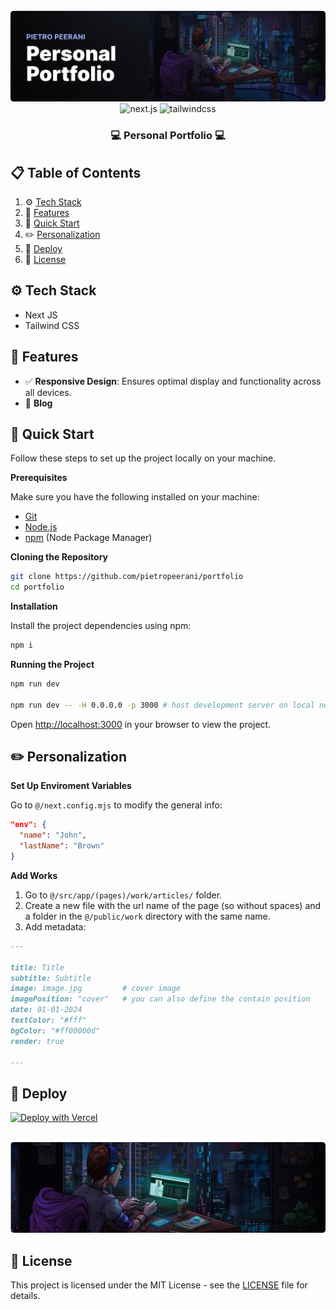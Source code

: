 <div align="center">
  <br />
    <img src="./public/github-banner.png" alt="Project Banner">
  <br />

  <div>
    <img src="https://img.shields.io/badge/Next.js-black?style=for-the-badge&logo=nextdotjs&logoColor=white" alt="next.js" />
    <img src="https://img.shields.io/badge/-Tailwind_CSS-black?style=for-the-badge&logoColor=white&logo=tailwindcss&color=06B6D4" alt="tailwindcss" />
  </div>

  <h3 align="center">💻 Personal Portfolio 💻</h3>

</div>


## 📋 <a name="table">Table of Contents</a>
1. ⚙️ [Tech Stack](#tech-stack)
2. 🔋 [Features](#features)
3. 🤸 [Quick Start](#quick-start)
4. ✏️ [Personalization](#personalization)
5. 🚀 [Deploy](#deploy)
6. 📄 [License](#license)


## <a name="tech-stack">⚙️ Tech Stack</a>
- Next JS
- Tailwind CSS


## <a name="features">🔋 Features</a>
- ✅ **Responsive Design**: Ensures optimal display and functionality across all devices.
- 🔄 **Blog**


## <a name="quick-start">🤸 Quick Start</a>

Follow these steps to set up the project locally on your machine.

**Prerequisites**

Make sure you have the following installed on your machine:

- [Git](https://git-scm.com/)
- [Node.js](https://nodejs.org/)
- [npm](https://www.npmjs.com/) (Node Package Manager)

**Cloning the Repository**

```bash
git clone https://github.com/pietropeerani/portfolio
cd portfolio
```

**Installation**

Install the project dependencies using npm:

```bash
npm i
```

**Running the Project**

```bash
npm run dev

npm run dev -- -H 0.0.0.0 -p 3000 # host development server on local network
```

Open [http://localhost:3000](http://localhost:3000) in your browser to view the project.


## <a name="personalization">✏️ Personalization</a>
**Set Up Enviroment Variables**

Go to `@/next.config.mjs` to modify the general info:
```JSON
"env": {
  "name": "John",
  "lastName": "Brown"
}
```

**Add Works**

1. Go to `@/src/app/(pages)/work/articles/` folder.
2. Create a new file with the url name of the page (so without spaces) and a folder in the `@/public/work` directory with the same name.
3. Add metadata:
```md
---

title: Title
subtitle: Subtitle
image: image.jpg         # cover image
imagePosition: "cover"   # you can also define the contain position 
date: 01-01-2024
textColor: "#fff"
bgColor: "#ff00000d"
render: true

---
```


## <a name="deploy">🚀 Deploy</a>
[![Deploy with Vercel](https://vercel.com/button)](https://vercel.com/new/clone?repository-url=https%3A%2F%2Fgithub.com%2pietropeerani%2Fportfolio)


<div align="center">
  <br />
    <img src="./public/github-banner-no-text.png" alt="Project Banner">
  <br />

</div>


## <a name="license">📄 License</a>
This project is licensed under the MIT License - see the [LICENSE](LICENSE) file for details.
